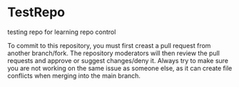 # TestRepo
testing repo for learning repo control

To commit to this repository, you must first creast a pull request from another branch/fork. The repository moderators will then review the pull requests and approve or suggest changes/deny it. Always try to make sure you are not working on the same issue as someone else, as it can create file conflicts when merging into the main branch.
